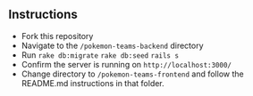 ## Instructions
- Fork this repository
- Navigate to the ```/pokemon-teams-backend``` directory
- Run ```rake db:migrate``` ```rake db:seed``` ```rails s```
- Confirm the server is running on ```http://localhost:3000/```
- Change directory to ```/pokemon-teams-frontend``` and follow the README.md instructions in that folder.
